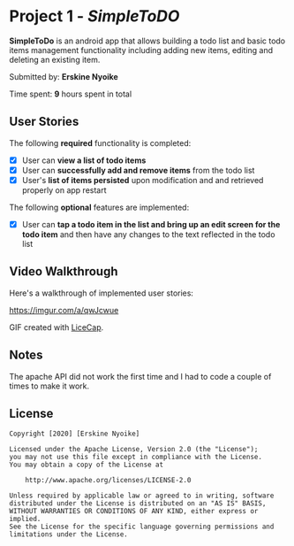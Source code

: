 # Project 1 - *SimpleToDO*

**SimpleToDo** is an android app that allows building a todo list and basic todo items management functionality including adding new items, editing and deleting an existing item.

Submitted by: **Erskine Nyoike**

Time spent: **9** hours spent in total

## User Stories

The following **required** functionality is completed:

* [x] User can **view a list of todo items**
* [x] User can **successfully add and remove items** from the todo list
* [x] User's **list of items persisted** upon modification and and retrieved properly on app restart

The following **optional** features are implemented:

* [x] User can **tap a todo item in the list and bring up an edit screen for the todo item** and then have any changes to the text reflected in the todo list

        

## Video Walkthrough

Here's a walkthrough of implemented user stories:

https://imgur.com/a/qwJcwue

GIF created with [LiceCap](http://www.cockos.com/licecap/).

## Notes

The apache API did not work the first time and I had to code a couple of times to make it work.

## License

    Copyright [2020] [Erskine Nyoike]

    Licensed under the Apache License, Version 2.0 (the "License");
    you may not use this file except in compliance with the License.
    You may obtain a copy of the License at

        http://www.apache.org/licenses/LICENSE-2.0

    Unless required by applicable law or agreed to in writing, software
    distributed under the License is distributed on an "AS IS" BASIS,
    WITHOUT WARRANTIES OR CONDITIONS OF ANY KIND, either express or implied.
    See the License for the specific language governing permissions and
    limitations under the License.

